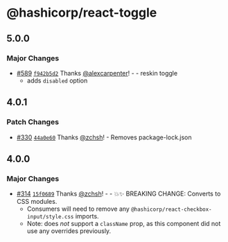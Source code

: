 # @hashicorp/react-toggle

## 5.0.0

### Major Changes

- [#589](https://github.com/hashicorp/react-components/pull/589) [`f942b5d2`](https://github.com/hashicorp/react-components/commit/f942b5d291c50cbdafe0e3c49319235ba87c1497) Thanks [@alexcarpenter](https://github.com/alexcarpenter)! - - reskin toggle
  - adds `disabled` option

## 4.0.1

### Patch Changes

- [#330](https://github.com/hashicorp/react-components/pull/330) [`44a0e60`](https://github.com/hashicorp/react-components/commit/44a0e60b577a36978275ef1b0efa0e351a9802c6) Thanks [@zchsh](https://github.com/zchsh)! - Removes package-lock.json

## 4.0.0

### Major Changes

- [#314](https://github.com/hashicorp/react-components/pull/314) [`15f0689`](https://github.com/hashicorp/react-components/commit/15f068946720d4c10ce5385683da18e8ade0088c) Thanks [@zchsh](https://github.com/zchsh)! - - 💥✨ BREAKING CHANGE: Converts to CSS modules.
  - Consumers will need to remove any `@hashicorp/react-checkbox-input/style.css` imports.
  - Note: does _not_ support a `className` prop, as this component did not use any overrides previously.
